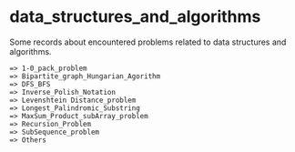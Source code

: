 # data_structures_and_algorithms
Some records about encountered problems related to data structures and algorithms.
	
	=> 1-0_pack_problem
	=> Bipartite_graph_Hungarian_Agorithm
	=> DFS_BFS
	=> Inverse_Polish_Notation
	=> Levenshtein Distance_problem
	=> Longest_Palindromic_Substring
  	=> MaxSum_Product_subArray_problem
  	=> Recursion_Problem
  	=> SubSequence_problem
  	=> Others
